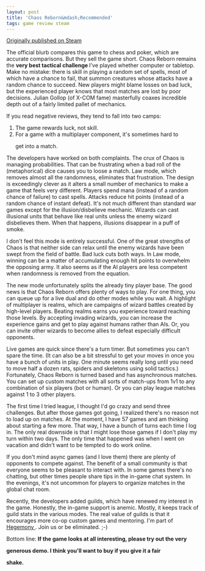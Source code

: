 ```yaml
---
layout: post
title: 'Chaos Reborn&mdash;Recommended'
tags: game review steam
---
```


[Originally published on Steam](https://steamcommunity.com/id/jlericson/recommended/319050/)


 The official blurb compares this game to chess and poker, which are accurate comparisons. But they sell the game short. Chaos Reborn remains the
 <b>
  very best tactical challenge
 </b>
 I've played whether computer or tabletop. Make no mistake: there is skill in playing a random set of spells, most of which have a chance to fail, that summon creatures whose attacks have a random chance to succeed. New players might blame losses on bad luck, but the experienced player knows that most matches are lost by poor decisions. Julian Gollop (of X-COM fame) masterfully coaxes incredible depth out of a fairly limited pallet of mechanics.
 

 

 If you read negative reviews, they tend to fall into two camps:
 

 <ol>
  <li>
   The game rewards luck, not skill.
   

  </li>
  <li>
   For a game with a multiplayer component, it's sometimes hard to
   

   get into a match.
  </li>
 </ol>
 The developers have worked on both complaints. The crux of Chaos is managing probabilities. That can be frustrating when a bad roll of the (metaphorical) dice causes you to loose a match. Law mode, which removes almost all the randomness, eliminates that frustration. The design is exceedingly clever as it alters a small number of mechanics to make a game that feels very different. Players spend mana (instead of a random chance of failure) to cast spells. Attacks reduce hit points (instead of a random chance of instant defeat). It's not much different than standard war games except for the illusion/disbelieve mechanic. Wizards can cast illusional units that behave like real units unless the enemy wizard disbelieves them. When that happens, illusions disappear in a puff of smoke.
 

 

 I don't feel this mode is entirely successful. One of the great strengths of Chaos is that neither side can relax until the enemy wizards have been swept from the field of battle. Bad luck cuts both ways. In Law mode, winning can be a matter of accumulating enough hit points to overwhelm the opposing army. It also seems as if the AI players are less competent when randomness is removed from the equation.
 

 

 The new mode unfortunately splits the already tiny player base. The good news is that Chaos Reborn offers plenty of ways to play. For one thing, you can queue up for a live dual and do other modes while you wait. A highlight of multiplayer is realms, which are campaigns of wizard battles created by high-level players. Beating realms earns you experience toward reaching those levels. By accepting invading wizards, you can increase the experience gains and get to play against humans rather than AIs. Or, you can invite other wizards to become allies to defeat especially difficult opponents.
 

 

 Live games are quick since there's a turn timer. But sometimes you can't spare the time. (It can also be a bit stressful to get your moves in once you have a bunch of units in play. One minute seems really long until you need to move half a dozen rats, spiders and skeletons using solid tactics.) Fortunately, Chaos Reborn is turned based and has asynchronous matches. You can set up custom matches with all sorts of match-ups from 1v1 to any combination of six players (bot or human). Or you can play league matches against 1 to 3 other players.
 

 

 The first time I tried league, I thought I'd go crazy and send three challenges. But after those games got going, I realized there's no reason not to load up on matches. At the moment, I have 57 games and am thinking about starting a few more. That way, I have a bunch of turns each time I log in. The only real downside is that I might lose those games if I don't play my turn within two days. The only time that happened was when I went on vacation and didn't want to be tempted to do work online.
 

 

 If you don't mind async games (and I love them) there are plenty of opponents to compete against. The benefit of a small community is that everyone seems to be pleasant to interact with. In some games there's no chatting, but other times people share tips in the in-game chat system. In the evenings, it's not uncommon for players to organize matches in the global chat room.
 

 

 Recently, the developers added guilds, which have renewed my interest in the game. Honestly, the in-game support is anemic. Mostly, it keeps track of guild stats in the various modes. The real value of guilds is that it encourages more co-op custom games and mentoring. I'm part of
 <a class="bb_link" href="http://steamcommunity.com/groups/ChaosRebornHegemonyPantheon" target="_blank" rel="noreferrer">
  Hegemony
 </a>
 . Join us or be eliminated. ;-)
 

 

 Bottom line:
 <b>
  If the game looks at all interesting, please try out the very
  

  generous demo. I think you'll want to buy if you give it a fair
  

  shake.
 </b>
